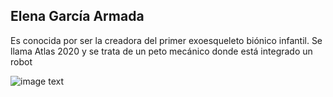 ## Elena García Armada

Es conocida por ser la creadora del primer exoesqueleto biónico infantil. Se llama Atlas 2020 y se trata de un peto mecánico donde está integrado un robot

![image text](https://upload.wikimedia.org/wikipedia/commons/0/0b/Elena_Garc%C3%ADa_Armada_en_los_Reconocimientos_8_de_Marzo._D%C3%ADa_de_la_Mujer_%282018%29.jpg)
